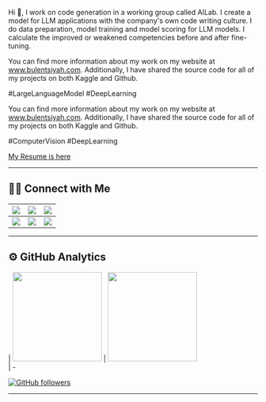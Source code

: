 Hi 👋, I work on code generation in a working group called AILab. I create a model for LLM applications with the company's own code writing culture. I do data preparation, model training and model scoring for LLM models. I calculate the improved or weakened competencies before and after fine-tuning.

You can find more information about my work on my website at www.bulentsiyah.com. Additionally, I have shared the source code for all of my projects on both Kaggle and Github.

#LargeLanguageModel #DeepLearning

You can find more information about my work on my website at www.bulentsiyah.com. Additionally, I have shared the source code for all of my projects on both Kaggle and Github.

#ComputerVision #DeepLearning

[My Resume is here](https://github.com/bulentsiyah/bulentsiyah/blob/master/Bulent_Siyah_resume_2023-03-01.pdf)

--------------------------------
## 🤝🏻 Connect with Me

| [![](https://img.shields.io/static/v1?style=for-the-badge&message=bulentsiyah.com&color=red&logo=Google+Chrome&logoColor=FFFFFF&label=)](https://www.bulentsiyah.com/)     | [![](https://img.shields.io/badge/linkedin-%230077B5.svg?&style=for-the-badge&logo=linkedin&logoColor=white)](https://www.linkedin.com/in/bulentsiyah/) |  [![](https://img.shields.io/static/v1?style=for-the-badge&message=GitHub&color=181717&logo=GitHub&logoColor=FFFFFF&label=)](https://github.com/bulentsiyah/)  | 
| ----------- | ----------- |--- |
|  [![](https://img.shields.io/badge/-YouTube-red?style=for-the-badge&logo=youtube&logoColor=white)](https://www.youtube.com/c/bulentsiyah/)       | [![](https://img.shields.io/badge/twitter-%231DA1F2.svg?&style=for-the-badge&logo=twitter&logoColor=white)](https://twitter.com/bulentsiyah/)        | [![](https://img.shields.io/static/v1?style=for-the-badge&message=Kaggle&color=222222&logo=Kaggle&logoColor=FFFFFF&label=)](https://www.kaggle.com/bulentsiyah/)|

------------------------------

## ⚙️ GitHub Analytics

| <img height="180em" src="https://github-readme-stats-eight-theta.vercel.app/api?username=bulentsiyah&show_icons=true&theme=radical&include_all_commits=true&count_private=true"/>    | <img height="180em" src="https://github-readme-stats-eight-theta.vercel.app/api/top-langs/?username=bulentsiyah&layout=compact&langs_count=8&theme=radical"/>   
| -

[![GitHub followers](https://img.shields.io/github/followers/bulentsiyah?style=social)](https://www.github.com/bulentsiyah)

--------------------------------
